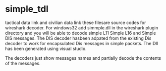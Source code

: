 # simple_tdl
tactical data link and civilian data link 
these filesare source codes for wireshark decoder.
For windows32 add simmple.dll in the wireshark plugin directory and you will be able to decode simple L11 Simple L16 and Simple DIS messages.
The DIS decoder hasbeen adpated from the existing Dis decoder to work for encapsulated Dis messages in simple packets.
The Dll has been generated using visual studio.

The decoders just show messages names and partially decode the contents of the messages.




